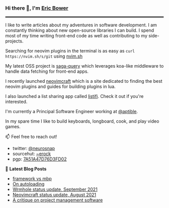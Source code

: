 ### Hi there 👋, I'm [Eric Bower](https://erock.io)

<hr style="border:2px solid gray"> </hr>

I like to write articles about my adventures in software development.  I am
constantly thinking about new open-source libraries I can build. I spend most
of my time writing front-end code as well as contributing to my side-projects.

Searching for neovim plugins in the terminal is as easy as `curl
https://nvim.sh/s/git` using [nvim.sh](https://nvim.sh)

My latest OSS project is [saga-query](https://github.com/neurosnap/saga-query)
which leverages koa-like middleware to handle data fetching for front-end apps.

I recently launched [neovimcraft](https://neovimcraft.com) which is a site
dedicated to finding the best neovim plugins and guides for building plugins in
lua.

I also launched a list sharing app called [listifi](https://listifi.app).
Check it out if you're interested.

I'm currently a Principal Software Engineer working at
[@aptible](https://aptible.com).

In my spare time I like to build keyboards, longboard, cook, and play video
games.

📫 Feel free to reach out!

- twitter: [@neurosnap](https://twitter.com/neurosnap)
- sourcehut: [~erock](https://git.sr.ht/~erock)
- pgp: [7A51A47D76D3FD02](https://erock.io/publickey.txt)

📕 **Latest Blog Posts**

<!-- BLOG-POST-LIST:START -->
- [framework vs mbp](https://erock.io/2021/11/01/framework-vs-mbp.html)
- [On autoloading](https://erock.io/2021/11/01/on-autoloading.html)
- [Wrmhole status update, September 2021](https://erock.io/2021/09/26/wrmhole-status-update-sep-2021.html)
- [Neovimcraft status update, August 2021](https://erock.io/2021/08/31/neovimcraft-status-update-august-2021.html)
- [A critique on project management software](https://erock.io/2021/08/27/a-critique-on-project-management-software.html)
<!-- BLOG-POST-LIST:END -->
